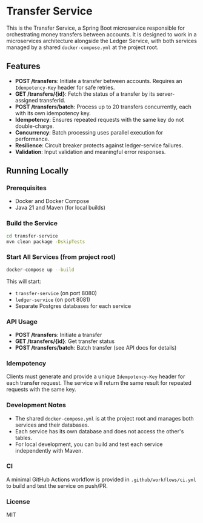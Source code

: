 # Transfer Service

This is the Transfer Service, a Spring Boot microservice responsible for orchestrating money transfers between accounts. It is designed to work in a microservices architecture alongside the Ledger Service, with both services managed by a shared `docker-compose.yml` at the project root.

## Features
- **POST /transfers**: Initiate a transfer between accounts. Requires an `Idempotency-Key` header for safe retries.
- **GET /transfers/{id}**: Fetch the status of a transfer by its server-assigned transferId.
- **POST /transfers/batch**: Process up to 20 transfers concurrently, each with its own idempotency key.
- **Idempotency**: Ensures repeated requests with the same key do not double-charge.
- **Concurrency**: Batch processing uses parallel execution for performance.
- **Resilience**: Circuit breaker protects against ledger-service failures.
- **Validation**: Input validation and meaningful error responses.

## Running Locally

### Prerequisites
- Docker and Docker Compose
- Java 21 and Maven (for local builds)

### Build the Service
```sh
cd transfer-service
mvn clean package -DskipTests
```

### Start All Services (from project root)
```sh
docker-compose up --build
```
This will start:
- `transfer-service` (on port 8080)
- `ledger-service` (on port 8081)
- Separate Postgres databases for each service

### API Usage
- **POST /transfers**: Initiate a transfer
- **GET /transfers/{id}**: Get transfer status
- **POST /transfers/batch**: Batch transfer (see API docs for details)

### Idempotency
Clients must generate and provide a unique `Idempotency-Key` header for each transfer request. The service will return the same result for repeated requests with the same key.

### Development Notes
- The shared `docker-compose.yml` is at the project root and manages both services and their databases.
- Each service has its own database and does not access the other's tables.
- For local development, you can build and test each service independently with Maven.

### CI
A minimal GitHub Actions workflow is provided in `.github/workflows/ci.yml` to build and test the service on push/PR.

### License
MIT

